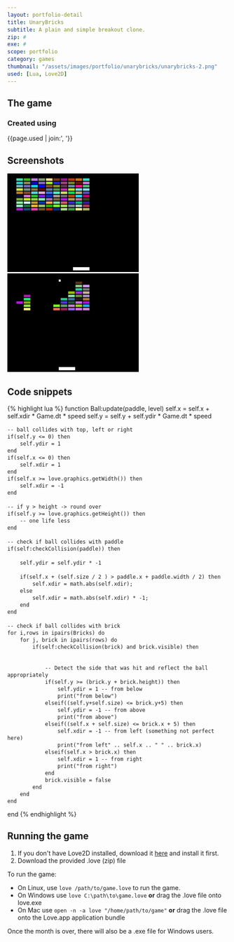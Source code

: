 ```yaml
---
layout: portfolio-detail
title: UnaryBricks
subtitle: A plain and simple breakout clone.
zip: #
exe: #
scope: portfolio
category: games
thumbnail: "/assets/images/portfolio/unarybricks/unarybricks-2.png"
used: [Lua, Love2D]
---
```



## The game ##

### Created using ###
{{page.used | join:', '}}

<h2 id="screenshots">Screenshots</h2>
<a href="/assets/images/portfolio/unarybricks/unarybricks-1.png"><img src="/assets/images/portfolio/unarybricks/unarybricks-1.png" alt="screenshot" width="300" /></a>
<a href="/assets/images/portfolio/unarybricks/unarybricks-2.png"><img src="/assets/images/portfolio/unarybricks/unarybricks-2.png" alt="screenshot" width="300" /></a>

<h2 id="snippets">Code snippets</h2>

{% highlight lua %}
function Ball:update(paddle, level)
    self.x = self.x + self.xdir * Game.dt * speed
    self.y = self.y + self.ydir * Game.dt * speed

    -- ball collides with top, left or right
    if(self.y <= 0) then
        self.ydir = 1
    end
    if(self.x <= 0) then
        self.xdir = 1
    end
    if(self.x >= love.graphics.getWidth()) then
        self.xdir = -1
    end

    -- if y > height -> round over
    if(self.y >= love.graphics.getHeight()) then
        -- one life less
    end

    -- check if ball collides with paddle
    if(self:checkCollision(paddle)) then

        self.ydir = self.ydir * -1

        if(self.x + (self.size / 2 ) > paddle.x + paddle.width / 2) then
            self.xdir = math.abs(self.xdir);
        else
            self.xdir = math.abs(self.xdir) * -1;
        end
    end

    -- check if ball collides with brick
    for i,rows in ipairs(Bricks) do
        for j, brick in ipairs(rows) do
            if(self:checkCollision(brick) and brick.visible) then


                -- Detect the side that was hit and reflect the ball appropriately
                if(self.y >= (brick.y + brick.height)) then
                    self.ydir = 1 -- from below
                    print("from below")
                elseif((self.y+self.size) <= brick.y+5) then
                    self.ydir = -1 -- from above
                    print("from above")
                elseif((self.x + self.size) <= brick.x + 5) then
                    self.xdir = -1 -- from left (something not perfect here)
                    print("from left" .. self.x .. " " .. brick.x)
                elseif(self.x > brick.x) then
                    self.xdir = 1 -- from right
                    print("from right")
                end
                brick.visible = false
            end
        end
    end
end
{% endhighlight %}

<h2 id="download">Running the game</h2>

1. If you don't have Love2D installed, download it [here](http://love2d.org) and install it first.
2. Download the provided .love (zip) file

To run the game:

 * On Linux, use `love /path/to/game.love` to run the game.
 * On Windows use `love C:\path\to\game.love` **or** drag the .love file onto love.exe
 * On Mac use `open -n -a love "/home/path/to/game"` **or** drag the .love file onto the Love.app application bundle

Once the month is over, there will also be a .exe file for Windows users. 
